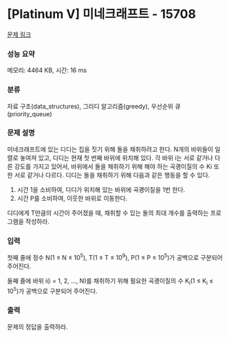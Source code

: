 # [Platinum V] 미네크래프트 - 15708 

[문제 링크](https://www.acmicpc.net/problem/15708) 

### 성능 요약

메모리: 4464 KB, 시간: 16 ms

### 분류

자료 구조(data_structures), 그리디 알고리즘(greedy), 우선순위 큐(priority_queue)

### 문제 설명

<p>미네크래프트에 있는 디디는 집을 짓기 위해 돌을 채취하려고 한다. N개의 바위들이 일렬로 놓여져 있고, 디디는 현재 첫 번째 바위에 위치해 있다. 각 바위 i는 서로 같거나 다른 강도를 가지고 있어서, 바위에서 돌을 채취하기 위해 해야 하는 곡괭이질의 수 Ki 또한 서로 같거나 다르다. 디디는 돌을 채취하기 위해 다음과 같은 행동을 할 수 있다.</p>

<ol>
	<li>시간 1을 소비하여, 디디가 위치해 있는 바위에 곡괭이질을 1번 한다.</li>
	<li>시간 P를 소비하여, 이웃한 바위로 이동한다.</li>
</ol>

<p>디디에게 T만큼의 시간이 주어졌을 때, 채취할 수 있는 돌의 최대 개수를 출력하는 프로그램을 작성하라.</p>

### 입력 

 <p>첫째 줄에 정수 N(1 ≤ N ≤ 10<sup>5</sup>), T(1 ≤ T ≤ 10<sup>9</sup>), P(1 ≤ P ≤ 10<sup>5</sup>)가 공백으로 구분되어 주어진다.</p>

<p>둘째 줄에 바위 i(i = 1, 2, ..., N)를 채취하기 위해 필요한 곡괭이질의 수 K<sub>i</sub>(1 ≤ K<sub>i</sub> ≤ 10<sup>5</sup>)가 공백으로 구분되어 주어진다.</p>

### 출력 

 <p>문제의 정답을 출력하라.</p>

